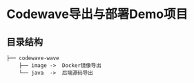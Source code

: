 # Codewave导出与部署Demo项目

## 目录结构
```
├── codewave-wave
    ├── image ->  Docker镜像导出
    └── java  ->  后端源码导出


```

